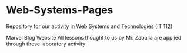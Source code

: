 # Web-Systems-Pages

Repository for our activity in Web Systems and Technologies (IT 112)

Marvel Blog Website
All lessons thought to us by Mr. Zaballa are applied through these laboratory activity
